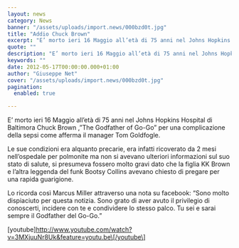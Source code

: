 ```yaml
---
layout: news
category: News
banner: "/assets/uploads/import.news/000bzd0t.jpg"
title: "Addio Chuck Brown"
excerpt: "E’ morto ieri 16 Maggio all’età di 75 anni nel Johns Hopkins Hospital di Baltimora Chuck Brown ,”The Godfather of Go-Go” per una complicazione della sepsi come afferma il manager Tom Goldfogle. Le sue condizioni era alquanto precarie, era infatti ricoverato da 2 mesi nell’ospedale per polmonite ma non si avevano ulteriori informazioni sul suo [&hellip"
quote: ""
description: "E’ morto ieri 16 Maggio all’età di 75 anni nel Johns Hopkins Hospital di Baltimora Chuck Brown ,”The Godfather of Go-Go” per una complicazione della sepsi come afferma il manager Tom Goldfogle. Le sue condizioni era alquanto precarie, era infatti ricoverato da 2 mesi nell’ospedale per polmonite ma non si avevano ulteriori informazioni sul suo [&hellip"
keywords: ""
date: 2012-05-17T00:00:00.000+01:00
author: "Giuseppe Net"
cover: "/assets/uploads/import.news/000bzd0t.jpg"
pagination:
  enabled: true

---
```


E’ morto ieri 16 Maggio all’età di 75 anni nel Johns Hopkins Hospital di Baltimora Chuck Brown ,”The Godfather of Go-Go” per una complicazione della sepsi come afferma il manager Tom Goldfogle.

Le sue condizioni era alquanto precarie, era infatti ricoverato da 2 mesi nell’ospedale per polmonite ma non si avevano ulteriori informazioni sul suo stato di salute, si presumeva fossero molto gravi dato che la figlia KK Brown e l’altra leggenda del funk Bootsy Collins avevano chiesto di pregare per una rapida guarigione.

Lo ricorda così Marcus Miller attraverso una nota su facebook: “Sono molto dispiaciuto per questa notizia. Sono grato di aver avuto il privilegio di conoscerti, incidere con te e condividere lo stesso palco. Tu sei e sarai sempre il Godfather del Go-Go.”

\[youtube\]http://www.youtube.com/watch?v=3MXjuuNr8Uk&feature=youtu.be\[/youtube\]